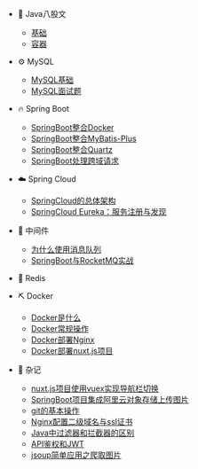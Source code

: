 
  
* 🍵 Java八股文
  * [基础](./docs/Java/Java基础八股文.md)
  * [容器](./docs/Java/Java容器八股文.md)

* ⚙️ MySQL
  * [MySQL基础](./docs/Mysql/MySQL基础.md)
  * [MySQL面试题](./docs/Mysql/MySQL概论面试题.md)

* 🔥 Spring Boot
  * [SpringBoot整合Docker](./docs/SpringBoot/SpringBoot整合Docker.md)
  * [SpringBoot整合MyBatis-Plus](./docs/SpringBoot/SpringBoot整合MyBatis-Plus.md)
  * [SpringBoot整合Quartz](./docs/SpringBoot/SpringBoot整合Quartz.md)
  * [SpringBoot处理跨域请求](./docs/SpringBoot/SpringBoot处理跨域请求.md)

* ☁️ Spring Cloud
  * [SpringCloud的总体架构](./docs/SpringCloud/SpringCloud总体架构.md)
  * [SpringCloud Eureka：服务注册与发现](./docs/SpringCloud/SpringCloud_Eureka：服务注册与发现.md)
  
* 🧲 中间件
  * [为什么使用消息队列](./docs/中间件/为什么使用消息队列.md)
  * [SpringBoot与RocketMQ实战](./docs/中间件/SpringBoot与RocketMQ实战.md)

* 🔧 Redis

* ⛏️ Docker
  * [Docker是什么](./docs/Docker/什么是Docker.md)
  * [Docker常规操作](./docs/Docker/Docker常规操作.md)
  * [Docker部署Nginx](./docs/Docker/Docker部署Nginx.md)
  * [Docker部署nuxt.js项目](docs/Docker/Docker部署nuxt.js项目.md)

* 🤡 杂记
  * [nuxt.js项目使用vuex实现导航栏切换](./docs/杂记/nuxt.js项目使用vuex实现导航栏切换.md)
  * [SpringBoot项目集成阿里云对象存储上传图片](./docs/杂记/SpringBoot项目集成阿里云对象存储上传图片.md)
  * [git的基本操作](./docs/杂记/git基本操作.md)
  * [Nginx配置二级域名与ssl证书](./docs/杂记/Nginx配置二级域名与https.md)
  * [Java中过滤器和拦截器的区别](./docs/杂记/Java中过滤器和拦截器的区别.md)
  * [API鉴权和JWT](./docs/杂记/JWT_Api鉴权.md)
  * [jsoup简单应用之爬取图片](./docs/杂记/jsoup简单应用之爬取图片.md)


